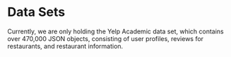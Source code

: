 # Data Sets

Currently, we are only holding the Yelp Academic data set, which contains over 470,000 JSON objects, consisting of user profiles, reviews for restaurants, and restaurant information. 
